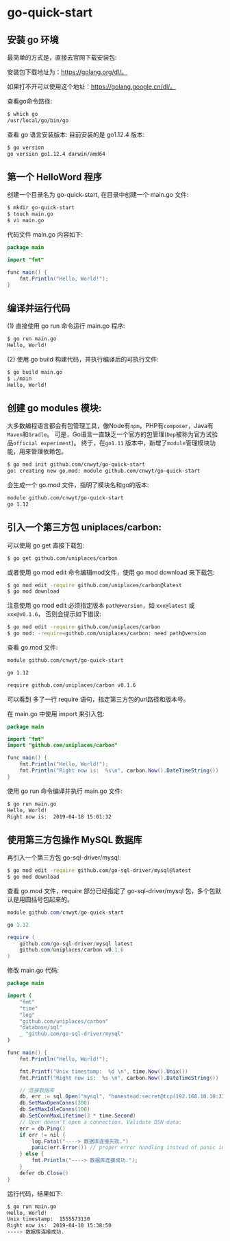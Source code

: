 # go-quick-start

## 安装 go 环境

最简单的方式是，直接去官网下载安装包: 

安装包下载地址为：https://golang.org/dl/。

如果打不开可以使用这个地址：https://golang.google.cn/dl/。

查看go命令路径:

```sh
$ which go
/usr/local/go/bin/go
```

查看 go 语言安装版本: 
目前安装的是 go1.12.4 版本:

```sh
$ go version  
go version go1.12.4 darwin/amd64
```

## 第一个 HelloWord 程序

创建一个目录名为 go-quick-start, 在目录中创建一个 main.go 文件: 

```sh
$ mkdir go-quick-start
$ touch main.go
$ vi main.go
```

代码文件 main.go 内容如下: 

```java
package main

import "fmt"

func main() {
    fmt.Println("Hello, World!");
}
```

## 编译并运行代码

(1) 直接使用 go run 命令运行 main.go 程序:

```sh
$ go run main.go 
Hello, World!
```

(2) 使用 go build 构建代码，并执行编译后的可执行文件:

```sh
$ go build main.go
$ ./main 
Hello, World!
```


## 创建 go modules 模块: 

大多数编程语言都会有包管理工具，像Node有`npm`，PHP有`composer`，Java有`Maven`和`Gradle`。 
可是，Go语言一直缺乏一个官方的包管理(`Dep`被称为官方试验品`official experiment`)。
终于，在`go1.11` 版本中，新增了`module`管理模块功能，用来管理依赖包。

```sh
$ go mod init github.com/cnwyt/go-quick-start
go: creating new go.mod: module github.com/cnwyt/go-quick-start
```

会生成一个 go.mod 文件，指明了模块名和go的版本: 

```sh
module github.com/cnwyt/go-quick-start
go 1.12
```

## 引入一个第三方包 uniplaces/carbon: 

可以使用 go get 直接下载包: 

```sh
$ go get github.com/uniplaces/carbon
```

或者使用 go mod edit 命令编辑mod文件，使用 go mod download 来下载包: 

```sh
$ go mod edit -require github.com/uniplaces/carbon@latest
$ go mod download
```

注意使用 go mod edit 必须指定版本 `path@version`，如 `xxx@latest` 或 `xxx@v0.1.6`， 否则会提示如下错误: 

```sh
$ go mod edit -require github.com/uniplaces/carbon
$ go mod: -require=github.com/uniplaces/carbon: need path@version
```

查看 go.mod 文件: 

```sh
module github.com/cnwyt/go-quick-start

go 1.12

require github.com/uniplaces/carbon v0.1.6
```

可以看到 多了一行 require 语句，指定第三方包的url路径和版本号。

在 main.go 中使用 import 来引入包: 

```java
package main

import "fmt"
import "github.com/uniplaces/carbon"

func main() {
    fmt.Println("Hello, World!");
    fmt.Println("Right now is:  %s\n", carbon.Now().DateTimeString())
}
```

使用 go run 命令编译并执行 main.go 文件: 

```sh
$ go run main.go 
Hello, World!
Right now is:  2019-04-18 15:01:32
```

## 使用第三方包操作 MySQL 数据库 

再引入一个第三方包 go-sql-driver/mysql:

```sh
$ go mod edit -require github.com/go-sql-driver/mysql@latest
$ go mod download  
```

查看 go.mod 文件，require 部分已经指定了 go-sql-driver/mysql 包，多个包默认是用圆括号包起来的。

```java
module github.com/cnwyt/go-quick-start

go 1.12

require (
	github.com/go-sql-driver/mysql latest
	github.com/uniplaces/carbon v0.1.6
)
```

修改 main.go 代码:

```java
package main

import (
	"fmt"
	"time"
	"log"
	"github.com/uniplaces/carbon"
	"database/sql"
	_ "github.com/go-sql-driver/mysql"
)

func main() {
    fmt.Println("Hello, World!");

    fmt.Printf("Unix timestamp:  %d \n", time.Now().Unix())
    fmt.Printf("Right now is:  %s \n", carbon.Now().DateTimeString())

    // 连接数据库
	db, err := sql.Open("mysql", "homestead:secret@tcp(192.168.10.10:3306)/test")
	db.SetMaxOpenConns(200)
	db.SetMaxIdleConns(100)
	db.SetConnMaxLifetime(3 * time.Second)
	// Open doesn't open a connection. Validate DSN data:
	err = db.Ping()
	if err != nil {
		log.Fatal("----> 数据库连接失败.")
	    panic(err.Error()) // proper error handling instead of panic in your app
	} else {
		fmt.Println("----> 数据库连接成功.");
	}
	defer db.Close() 
}
```

运行代码，结果如下: 

```sh
$ go run main.go
Hello, World!
Unix timestamp:  1555573130 
Right now is:  2019-04-18 15:38:50 
----> 数据库连接成功.
```
